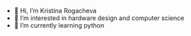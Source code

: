 - 👋 Hi, I’m Kristina Rogacheva
- 👀 I’m interested in hardware design and computer science
- 🌱 I’m currently learning python
<!---- 📫 How to reach me ...--->

<!---
kristina-rogacheva/kristina-rogacheva is a ✨ special ✨ repository because its `README.md` (this file) appears on your GitHub profile.
You can click the Preview link to take a look at your changes.
--->
